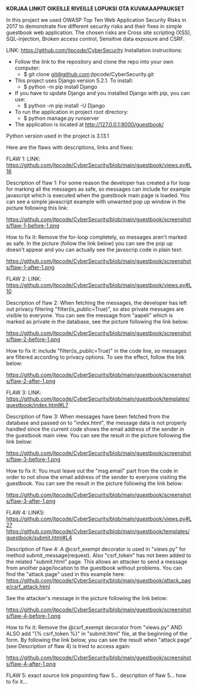 **KORJAA LINKIT OIKEILLE RIVEILLE LOPUKSI**
**OTA KUVAKAAPPAUKSET**

In this project we used OWASP Top Ten Web Application Security Risks in 2017 to demonstrate five different security risks and their fixes in simple guestbook web application. The chosen risks are Cross site scripting (XSS), SQL-injection, Broken access control, Sensitive data exposure and CSRF.

LINK: https://github.com/jtpcode/CyberSecurity
Installation instructions:
- Follow the link to the repository and clone the repo into your own computer:
  - $ git clone git@github.com:jtpcode/CyberSecurity.git
- This project uses Django version 5.2.1. To install:
  - $ python -m pip install Django
- If you have to update Django and you installed Django with pip, you can use:
  - $ python -m pip install -U Django
- To run the application in project root directory:
  - $ python manage.py runserver
- The application is located at http://127.0.0.1:8000/guestbook/

Python version used in the project is 3.13.1

Here are the flaws with descriptions, links and fixes:

FLAW 1:
LINK: https://github.com/jtpcode/CyberSecurity/blob/main/guestbook/views.py#L16

Description of flaw 1:
For some reason the developer has created a for loop for marking all the messages as safe, so messages can include for example javascript which is executed when the guestbook main page is loaded. You can see a simple javascript example with unwanted pop up window in the picture following this link:

https://github.com/jtpcode/CyberSecurity/blob/main/guestbook/screenshots/flaw-1-before-1.png


How to fix it:
Remove the for-loop completely, so messages aren't marked as safe. In the picture (follow the link below) you can see the pop up doesn't appear and you can actually see the javascrip code in plain text:

https://github.com/jtpcode/CyberSecurity/blob/main/guestbook/screenshots/flaw-1-after-1.png

FLAW 2:
LINK: https://github.com/jtpcode/CyberSecurity/blob/main/guestbook/views.py#L10

Description of flaw 2:
When fetching the messages, the developer has left out privacy filtering "filter(is_public=True)", so also private messages are visible to everyone. You can see the message from "aapeli" which is marked as private in the database, see the picture following the link below:

https://github.com/jtpcode/CyberSecurity/blob/main/guestbook/screenshots/flaw-2-before-1.png

How to fix it:
include "filter(is_public=True)" in the code line, so messages are filtered according to privacy options. To see the effect, follow the link below:

https://github.com/jtpcode/CyberSecurity/blob/main/guestbook/screenshots/flaw-2-after-1.png

FLAW 3:
LINK: https://github.com/jtpcode/CyberSecurity/blob/main/guestbook/templates/guestbook/index.html#L7

Description of flaw 3:
When messages have been fetched from the database and passed on to "index.html", the message data is not properly handled since the current code shows the email address of the sender in the guestbook main view. You can see the result in the picture following the link below:

https://github.com/jtpcode/CyberSecurity/blob/main/guestbook/screenshots/flaw-3-before-1.png

How to fix it:
You must leave out the "msg.email" part from the code in order to not show the email address of the sender to everyone visiting the guestbook. You can see the result in the picture following the link below:

https://github.com/jtpcode/CyberSecurity/blob/main/guestbook/screenshots/flaw-3-after-1.png

FLAW 4:
LINKS:
https://github.com/jtpcode/CyberSecurity/blob/main/guestbook/views.py#L27
https://github.com/jtpcode/CyberSecurity/blob/main/guestbook/templates/guestbook/submit.html#L4

Description of flaw 4:
A @csrf_exempt decorator is used in "views.py" for method submit_message(request). Also "csrf_token" has not been added to the related "submit.html" page. This allows an attacker to send a message from another page/location to the guestbook without problems. You can find the "attack page" used in this example here:
https://github.com/jtpcode/CyberSecurity/blob/main/guestbook/attack_page/csrf_attack.html

See the attacker's message in the picture following the link below:

https://github.com/jtpcode/CyberSecurity/blob/main/guestbook/screenshots/flaw-4-before-1.png

How to fix it:
Remove the @csrf_exempt decorator from "views.py" AND ALSO add "{% csrf_token %}" in "submit.html" file, at the beginning of the form. By following the link below, you can see the result when "attack page" (see Description of flaw 4) is tried to access again:

https://github.com/jtpcode/CyberSecurity/blob/main/guestbook/screenshots/flaw-4-after-1.png

FLAW 5:
exact source link pinpointing flaw 5...
description of flaw 5...
how to fix it...